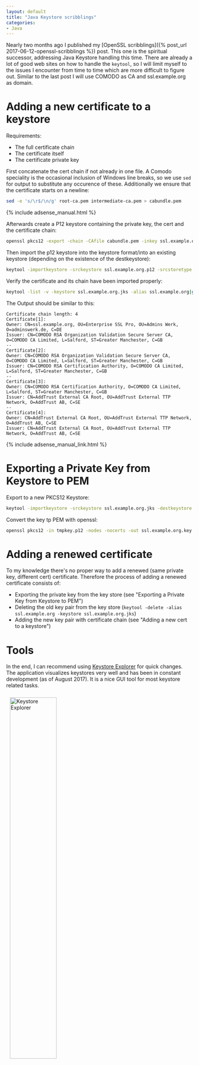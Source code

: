 ```yaml
---
layout: default
title: "Java Keystore scribblings"
categories:
- Java
---
```


Nearly two months ago I published my [OpenSSL scribblings]({% post_url 2017-06-12-openssl-scribblings %}) post. This one is the spiritual successor, addressing Java Keystore handling this time. There are already a lot of good web sites on how to handle the `keytool`, so I will limit myself to the issues I encounter from time to time which are more difficult to figure out. Similar to the last post I will use COMODO as CA and ssl.example.org as domain.

# Adding a new certificate to a keystore

Requirements:

* The full certificate chain
* The certificate itself
* The certificate private key

First concatenate the cert chain if not already in one file. A Comodo speciality is the occasional inclusion of Windows line breaks, so we use `sed` for output to substitute any occurence of these. Additionally we ensure that the certificate starts on a newline:

```bash
sed -e 's/\r$/\n/g' root-ca.pem intermediate-ca.pem > cabundle.pem
```
<!--more-->

{% include adsense_manual.html %}

Afterwards create a P12 keystore containing the private key, the cert and the certificate chain:

```bash
openssl pkcs12 -export -chain -CAfile cabundle.pem -inkey ssl.example.org.key -in ssl.example.org.crt -name ssl.example.org -out ssl.example.org.p12
```

Then import the p12 keystore into the keystore format/into an existing keystore (depending on the existence of the destkeystore):

```bash
keytool -importkeystore -srckeystore ssl.example.org.p12 -srcstoretype pkcs12 -destkeystore ssl.example.org.jks
```

Verify the certificate and its chain have been imported properly:

```bash
keytool -list -v -keystore ssl.example.org.jks -alias ssl.example.org|grep -A2 -P 'Certificate( chain|\[)'
```

The Output should be similar to this:

```
Certificate chain length: 4
Certificate[1]:
Owner: CN=ssl.example.org, OU=Enterprise SSL Pro, OU=Admins Werk, O=adminswerk.de, C=DE
Issuer: CN=COMODO RSA Organization Validation Secure Server CA, O=COMODO CA Limited, L=Salford, ST=Greater Manchester, C=GB
--
Certificate[2]:
Owner: CN=COMODO RSA Organization Validation Secure Server CA, O=COMODO CA Limited, L=Salford, ST=Greater Manchester, C=GB
Issuer: CN=COMODO RSA Certification Authority, O=COMODO CA Limited, L=Salford, ST=Greater Manchester, C=GB
--
Certificate[3]:
Owner: CN=COMODO RSA Certification Authority, O=COMODO CA Limited, L=Salford, ST=Greater Manchester, C=GB
Issuer: CN=AddTrust External CA Root, OU=AddTrust External TTP Network, O=AddTrust AB, C=SE
--
Certificate[4]:
Owner: CN=AddTrust External CA Root, OU=AddTrust External TTP Network, O=AddTrust AB, C=SE
Issuer: CN=AddTrust External CA Root, OU=AddTrust External TTP Network, O=AddTrust AB, C=SE
```
{% include adsense_manual_link.html %}

# Exporting a Private Key from Keystore to PEM

Export to a new PKCS12 Keystore:

```bash
keytool -importkeystore -srckeystore ssl.example.org.jks -destkeystore tmpkey.p12 -deststoretype PKCS12 -srcalias ssl.example.org
```

Convert the key tp PEM with openssl:

```bash
openssl pkcs12 -in tmpkey.p12 -nodes -nocerts -out ssl.example.org.key
```


# Adding a renewed certificate

To my knowledge there's no proper way to add a renewed (same private key, different cert) certificate. Therefore the process of adding a renewed certificate consists of:

* Exporting the private key from the key store (see "Exporting a Private Key from Keystore to PEM")
* Deleting the old key pair from the key store (`keytool -delete -alias ssl.example.org -keystore ssl.example.org.jks`)
* Adding the new key pair with certificate chain (see "Adding a new cert to a keystore")

# Tools

In the end, I can recommend using [Keystore Explorer][1] for quick changes. The application visualizes keystores very well and has been in constant development (as of August 2017). It is a nice GUI tool for most keystore related tasks.

<a href="{{site.url}}/assets/images/2017/2017-08-02-keystore-explorer.png"><img src="{{site.url}}/assets/images/2017/2017-08-02-keystore-explorer.png" style="width: 50%; margin: 10px;" alt="Keystore Explorer"></a>

[1]: http://keystore-explorer.org/
